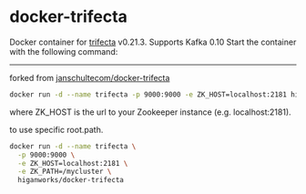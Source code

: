 # docker-trifecta

Docker container for [trifecta](https://github.com/ldaniels528/trifecta) v0.21.3. Supports Kafka 0.10
Start the container with the following command:

----

forked from [janschultecom/docker-trifecta](https://github.com/janschultecom/docker-trifecta)

```sh
docker run -d --name trifecta -p 9000:9000 -e ZK_HOST=localhost:2181 higanworks/docker-trifecta
```

where ZK_HOST is the url to your Zookeeper instance (e.g. localhost:2181).

to use specific root.path.

```sh
docker run -d --name trifecta \
  -p 9000:9000 \
  -e ZK_HOST=localhost:2181 \
  -e ZK_PATH=/mycluster \
  higanworks/docker-trifecta
```
